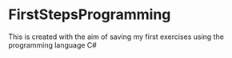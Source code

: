 # FirstStepsProgramming
This is created with the aim of saving my first exercises using the programming language C#
